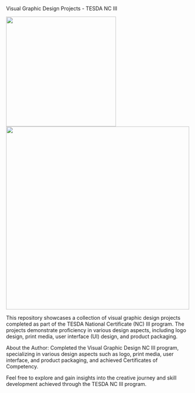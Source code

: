 Visual Graphic Design Projects - TESDA NC III

<img src="https://github.com/leirbagtwo/Visual-Graphic-Design-Projects/assets/86273025/ea6b44b6-9b15-49be-ae6a-364f7a082491" width="300">

<img src="https://github.com/leirbagtwo/Visual-Graphic-Design-Projects/assets/86273025/c7d3d109-d08d-4573-8883-81d3e514231f" width="500">

This repository showcases a collection of visual graphic design projects completed as part of the TESDA National Certificate (NC) III program. The projects demonstrate proficiency in various design aspects, including logo design, print media, user interface (UI) design, and product packaging.

About the Author: Completed the Visual Graphic Design NC III program, specializing in various design aspects such as logo, print media, user interface, and product packaging, and achieved Certificates of Competency.

Feel free to explore and gain insights into the creative journey and skill development achieved through the TESDA NC III program.
